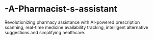 # -A-Pharmacist-s-assistant
Revolutionizing pharmacy assistance with AI-powered prescription scanning, real-time medicine availability tracking, intelligent alternative suggestions and simplifying healthcare.
